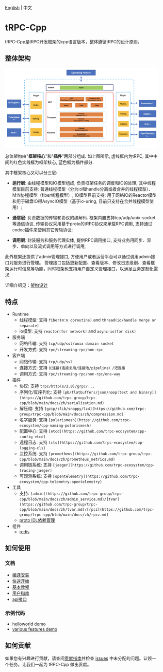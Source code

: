[English](README.md) | 中文

# tRPC-Cpp

tRPC-Cpp是tRPC开发框架的cpp语言版本，整体遵循tRPC的设计原则。

## 整体架构

![architecture design](docs/images/arch_design.png)

总体架构由"**框架核心**"和"**插件**"两部分组成. 如上图所示, 虚线框内为tRPC, 其中中间的红色实线框为框架核心, 蓝色框为插件部分.

其中框架核心又可以分三层:

- **运行层**: 由线程模型和IO模型组成, 负责框架任务的调度和IO的处理, 其中线程模型目前支持: 普通线程模型（分为io和handle分离或者合并的线程模型）、M:N协程模型（fiber线程模型）, IO模型目前支持: 用于网络IO的Reactor模型和用于磁盘IO得AsyncIO模型（基于io-uring, 目前只支持在合并线程模型使用）;

- **通信层**: 负责数据的传输和协议的编解码. 框架内置支持tcp/udp/unix-socket等通信协议, 传输协议采用基于proto的tRPC协议来承载RPC调用, 支持通过codec插件来使用其它传输协议;

- **调用层**: 封装服务和服务代理实体, 提供RPC调用接口, 支持业务用同步、异步、单向以及流式调用等方式进行调用;

此外框架还提供了admin管理接口, 方便用户或者运营平台可以通过调用admin接口对服务进行管理。 管理接口包括更新配置、查看版本、修改日志级别、查看框架运行时信息等功能，同时框架也支持用户自定义管理接口，以满足业务定制化需求.

详细介绍见：[架构设计](docs/zh/architecture_design.md)

## 特点

* Runtime
  * 线程模型: 支持 `fiber(m:n coroutine)` and `thread(io/handle merge or separate)`
  * io模型: 支持 `reactor(for network)` and `async-io(for disk)`
* 服务端
  * 网络传输: 支持 `tcp/udp/ssl/unix domain socket`
  * 开发方式: 支持 `rpc/streaming-rpc/non-rpc`
* 客户端
  * 网络传输: 支持 `tcp/udp/ssl`
  * 连接方式: 支持 `长连接(连接复用/连接池/pipeline）/短连接`
  * 调用方式: 支持 `rpc/streaming-rpc/non-rpc/one-way`
* 插件
  * 协议: 支持 `trpc/http(s/2.0)/grpc/...`
  * 序列化/反序列化: 支持 `[pb/flatbuffers/json/noop(text and binary)](https://github.com/trpc-group/trpc-cpp/blob/main/docs/zh/serialization.md)`
  * 解压缩: 支持 `[gzip/zlib/snappy/lz4](https://github.com/trpc-group/trpc-cpp/blob/main/docs/zh/compression.md)`
  * 名字服务: 支持 `[polarismesh](https://github.com/trpc-ecosystem/cpp-naming-polarismesh)`
  * 配置中心: 支持 `[etcd](https://github.com/trpc-ecosystem/cpp-config-etcd)`
  * 远程日志: 支持 `[cls](https://github.com/trpc-ecosystem/cpp-logging-cls)`
  * 监控系统: 支持 `[prometheus](https://github.com/trpc-group/trpc-cpp/blob/main/docs/zh/prometheus_metrics.md)`
  * 调用链系统: 支持 `[jaeger](https://github.com/trpc-ecosystem/cpp-tracing-jaeger)`
  * 可观测系统: 支持 `[opentelemetry](https://github.com/trpc-ecosystem/cpp-telemetry-opentelemetry)`
* 工具
  * 支持: `[admin](https://github.com/trpc-group/trpc-cpp/blob/main/docs/zh/admin_service.md)/[tvar](https://github.com/trpc-group/trpc-cpp/blob/main/docs/zh/tvar.md)/[rpcz](https://github.com/trpc-group/trpc-cpp/blob/main/docs/zh/rpcz.md)`
  * [proto IDL依赖管理](https://github.com/trpc-group/trpc-cpp/blob/main/docs/zh/proto_management.md)
* 组件
  * [redis](https://github.com/trpc-group/trpc-cpp/blob/main/docs/zh/redis_client_guide.md)

## 如何使用

### 文档

- [编译安装](docs/zh/setup_env.md)
- [快速开始](docs/zh/quick_start.md)
- [基本教程](docs/zh/basic_tutorial.md)
- [用户指南](docs/README.md)
- [api接口]()

### 示例代码

- [helloworld demo](examples/helloworld)
- [various features demo](examples/features)

## 如何贡献

如果您有兴趣进行贡献，请查阅[贡献指南](CONTRIBUTING.zh_CN.md)并检查 [issues](https://github.com/trpc-group/trpc-cpp/issues) 中未分配的问题。认领一个任务，让我们一起为 tRPC-Cpp 做出贡献。